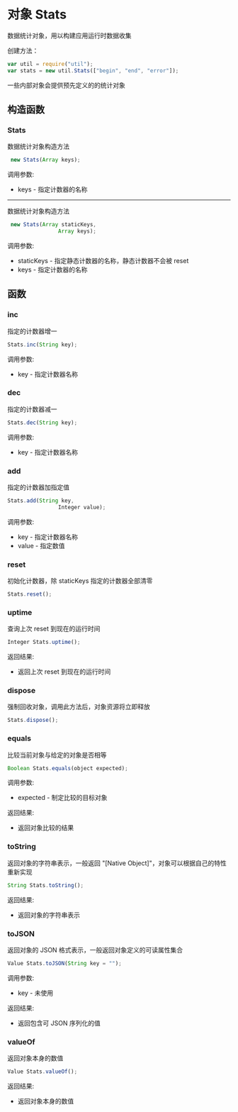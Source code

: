 # 对象 Stats
数据统计对象，用以构建应用运行时数据收集

创建方法：
```JavaScript
var util = require("util");
var stats = new util.Stats(["begin", "end", "error"]);
```
一些内部对象会提供预先定义的的统计对象
## 构造函数
        
### Stats
数据统计对象构造方法
```JavaScript
 new Stats(Array keys);
```

调用参数:
* keys - 指定计数器的名称

--------------------------
数据统计对象构造方法
```JavaScript
 new Stats(Array staticKeys,
                Array keys);
```

调用参数:
* staticKeys - 指定静态计数器的名称，静态计数器不会被 reset
* keys - 指定计数器的名称

## 函数
        
### inc
指定的计数器增一
```JavaScript
Stats.inc(String key);
```

调用参数:
* key - 指定计数器名称

### dec
指定的计数器减一
```JavaScript
Stats.dec(String key);
```

调用参数:
* key - 指定计数器名称

### add
指定的计数器加指定值
```JavaScript
Stats.add(String key,
                Integer value);
```

调用参数:
* key - 指定计数器名称
* value - 指定数值

### reset
初始化计数器，除 staticKeys 指定的计数器全部清零
```JavaScript
Stats.reset();
```

### uptime
查询上次 reset 到现在的运行时间
```JavaScript
Integer Stats.uptime();
```

返回结果:
* 返回上次 reset 到现在的运行时间

### dispose
强制回收对象，调用此方法后，对象资源将立即释放
```JavaScript
Stats.dispose();
```

### equals
比较当前对象与给定的对象是否相等
```JavaScript
Boolean Stats.equals(object expected);
```

调用参数:
* expected - 制定比较的目标对象

返回结果:
* 返回对象比较的结果

### toString
返回对象的字符串表示，一般返回 &#34;[Native Object]&#34;，对象可以根据自己的特性重新实现
```JavaScript
String Stats.toString();
```

返回结果:
* 返回对象的字符串表示

### toJSON
返回对象的 JSON 格式表示，一般返回对象定义的可读属性集合
```JavaScript
Value Stats.toJSON(String key = "");
```

调用参数:
* key - 未使用

返回结果:
* 返回包含可 JSON 序列化的值

### valueOf
返回对象本身的数值
```JavaScript
Value Stats.valueOf();
```

返回结果:
* 返回对象本身的数值

